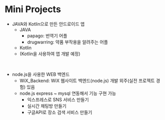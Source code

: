 # Mini Projects
- JAVA와 Kotlin으로 만든 안드로이드 앱
  - JAVA
    - papago: 번역기 어플
    - drugwarring: 약품 부작용을 알려주는 어플
  - Kotlin
  - (Kotlin을 사용하여 앱 개발 예정)

<br>

- node.js을 사용한 WEB 백엔드
  - WiX_Backend: WiX 웹사이트 백엔드(node.js) 개발 외주(실전 프로젝트 경험) 있음
  - node.js express ~ mysql 연동해서 기능 구현 가능
    - 익스프레스로 SNS 서비스 만들기
    - 실시간 채팅방 만들기
    - 구글API로 장소 검색 서비스 만들기
